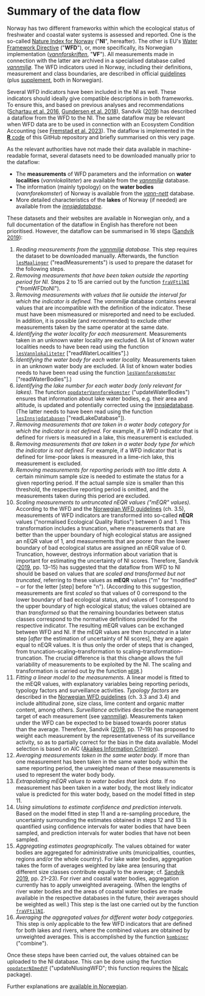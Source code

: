 # Summary of the data flow

Norway has two different frameworks within which the ecological status of freshwater and coastal water systems is assessed and reported.
One is the so-called [Nature Index for Norway](https://www.naturindeks.no/) ("**NI**", hereafter).
The other is EU's [Water Framework Directive](https://eur-lex.europa.eu/legal-content/EN/TXT/?uri=CELEX:32000L0060) ("**WFD**"), or, more specifically, its Norwegian implementation (_[vannforskriften](https://lovdata.no/dokument/SF/forskrift/2006-12-15-1446)_, "**VF**").
All measurements made in connection with the latter are archived in a specialised database called _[vannmiljø](https://vannmiljo.miljodirektoratet.no/)_.
The WFD indicators used in Norway, including their definitions, measurement and class boundaries, are described in official [guidelines](https://www.vannportalen.no/veiledere/klassifiseringsveileder/) (plus [supplement](https://www.vannportalen.no/veiledere/02-2018-vedlegg-til-veileder-klassifisering-av-miljotilstanden-i-vann.pdf), both in Norwegian).

Several WFD indicators have been included in the NI as well.
These indicators should ideally give compatible descriptions in both frameworks.
To ensure this, and based on previous analyses and recommendations ([Schartau et al. 2016](http://hdl.handle.net/11250/2384734), [Gundersen et al. 2018](http://hdl.handle.net/11250/2584222)), Sandvik ([2019](http://hdl.handle.net/11250/2631056)) has described a dataflow from the WFD to the NI.
The same dataflow may be relevant when WFD data are to be used in connection with an Ecosystem Condition Accounting (see [Fremstad et al. 2023](https://hdl.handle.net/11250/3104185)).
The dataflow is implemented in the [**R** code](../R/) of this GitHub repository and briefly summarised on this very page.

As the relevant authorities have not made their data available in machine-readable format, several datasets need to be downloaded manually prior to the dataflow:

* The **measurements** of WFD parameters and the information on **water localities** (_vannlokaliteter_) are available from the _[vannmiljø](https://vannmiljo.miljodirektoratet.no/)_ database.
* The information (mainly typology) on the **water bodies** (_vannforekomster_) of Norway is available from the _[vann-nett](https://vann-nett.no/portal/)_ database.
* More detailed characteristics of the **lakes** of Norway (if needed) are available from the _[innsjødatabase](https://www.nve.no/kart/kartdata/vassdragsdata/innsjodatabase/)_.

These datasets and their websites are available in Norwegian only, and a full documentation of the dataflow in English has therefore not been prioritised.
However, the dataflow can be summarised in 16 steps ([Sandvik 2019](http://hdl.handle.net/11250/2631056)):

1. _Reading measurements from the [vannmiljø](https://vannmiljo.miljodirektoratet.no/) database._ This step requires the dataset to be downloaded manually. Afterwards, the function [`lesMaalinger`](../R/lesMaalinger.R) ("readMeasurements") is used to prepare the dataset for the following steps.
2. _Removing measurements that have been taken outside the reporting period for NI._ Steps 2 to 15 are carried out by the function [`fraVFtilNI`](../R/fraVFtilNI.R) ("fromWFDtoNI").
3. _Removing measurements with values that lie outside the interval for which the indicator is defined._ The _vannmiljø_ database contains several values that are incompatible with the definition of the indicator. These must have been mismeasured or misreported and need to be excluded. In addition, it is possible (and recommended) to exclude other measurements taken by the same operator at the same date.
4. _Identifying the water locality for each measurement._ Measurements taken in an unknown water locality are excluded. (A list of known water localities needs to have been read using the function [`lesVannlokaliteter`](../R/lesVannlokaliteter.R) ["readWaterLocalities"].)
5. _Identifying the water body for each water locality._ Measurements taken in an unknown water body are excluded. (A list of known water bodies needs to have been read using the function [`lesVannforekomster`](../R/lesVannforekomster.R) ["readWaterBodies"].)
6. _Identifying the lake number for each water body (only relevant for lakes)._ The function [`oppdaterVannforekomster`](../R/oppdaterVannforekomster.R) ("updateWaterBodies") ensures that information about lake water bodies, e.g. their area and altitude, is updated and potentially corrected using the [innsjødatabase](https://www.nve.no/kart/kartdata/vassdragsdata/innsjodatabase/). (The latter needs to have been read using the function [`lesInnsjodatabasen`](../R/lesInnsjodatabasen.R) ["readLakeDatabase"]).
7. _Removing measurements that are taken in a water body category for which the indicator is not defined._ For example, if a WFD indicator that is defined for rivers is measured in a lake, this measurement is excluded.
8. _Removing measurements that are taken in a water body type for which the indicator is not defined._ For example, if a WFD indicator that is defined for lime-poor lakes is measured in a lime-rich lake, this measurement is excluded.
9. _Removing measurements for reporting periods with too little data._ A certain minimum sample size is needed to estimate the status for a given reporting period. If the actual sample size is smaller than this threshold, the respective reporting period is omitted, and the measurements taken during this period are excluded.
10. _Scaling measurements to untruncated nEQR values ("mEQR" values)._ According to the WFD and the [Norwegian WFD guidelines](https://www.vannportalen.no/veiledere/klassifiseringsveileder/) (ch. 3.5), measurements of WFD indicators are transformed into so-called **nEQR** values ("normalised Ecological Quality Ratios") between 0 and 1. This transformation includes a truncation, where measurements that are better than the upper boundary of high ecological status are assigned an nEQR value of 1, and  measurements that are poorer than the lower boundary of bad ecological status are assigned an nEQR value of 0. Truncation, however, destroys information about variation that is important for estimating the uncertainty of NI scores. Therefore, Sandvik ([2019](http://hdl.handle.net/11250/2631056), pp. 13–15) has suggested that the dataflow from WFD to NI should be based on values that are _scaled and transformed but not truncated_, referring to these values as **mEQR** values ("m" for "modified" &ndash; or for the letter [step] before "n"). (According to this suggestion, measurements are first _scaled_ so that values of 0 correspond to the lower boundary of bad ecological status, and values of 1 correspond to the upper boundary of high ecological status; the values obtained are than _transformed_ so that the remaining boundaries between status classes correspond to the normative definitions provided for the respective indicator. The resulting mEQR values can be exchanged between WFD and NI. If the mEQR values are then _truncated_ in a later step [_after_ the estimation of uncertainty of NI scores], they are again equal to nEQR values. It is thus only the order of steps that is changed, from truncation&ndash;scaling&ndash;transformation to scaling&ndash;transformation&ndash;truncation. The crucial difference is that this change allows the full variability of measurements to be exploited by the NI. The scaling and transformation is carried out by the function [`mEQR`](../R/mEQR.R).)
11. _Fitting a linear model to the measurements._ A linear model is fitted to the mEQR values, with explanatory variables being reporting periods, typology factors and surveillance activities. _Typology factors_ are described in the [Norwegian WFD guidelines](https://www.vannportalen.no/veiledere/klassifiseringsveileder/) (ch. 3.3 and 3.4) and include altitudinal zone, size class, lime content and organic matter content, among others. _Surveillance activities_ describe the management target of each measurement (see [vannmiljø](https://vannmiljokoder.miljodirektoratet.no/activity)). Measurements taken under the WFD can be expected to be biased towards poorer status than the average. Therefore, Sandvik ([2019](http://hdl.handle.net/11250/2631056), pp. 17–19) has proposed to weight each measurement by the representativeness of its surveillance activity, so as to partially correct for the bias in the data available. Model selection is based on AIC ([Akaikes Information Criterion](https://en.wikipedia.org/wiki/Akaike_information_criterion)).
12. _Averaging measurements taken in the same water body._ If more than one measurement has been taken in the same water body within the same reporting period, the unweighted mean of these measurements is used to represent the water body body.
13. _Extrapolating mEQR values to water bodies that lack data._ If no measurement has been taken in a water body, the most likely indicator value is predicted for this water body, based on the model fitted in step 11.
14. _Using simulations to estimate confidence and prediction intervals._ Based on the model fitted in step 11 and a re-sampling procedure, the uncertainty surrounding the estimates obtained in steps 12 and 13 is quantified using confidence intervals for water bodies that have been sampled, and prediction intervals for water bodies that have not been sampled.
15. _Aggregating estimates geographically._ The values obtained for water bodies are aggregated for administrative units (municipalities, counties, regions and/or the whole country). For lake water bodies, aggregation takes the form of averages weighted by lake area (ensuring that different size classes contribute equally to the average; cf. [Sandvik 2019](http://hdl.handle.net/11250/2631056), pp. 21–23). For river and coastal water bodies, aggregation currently has to apply unweighted averageing. (When the lengths of river water bodies and the areas of coastal water bodies are made available in the respective databases in the future, their averages should be weighted as well.) This step is the last one carried out by the function [`fraVFtilNI`](../R/fraVFtilNI.R).
16. _Averaging the aggregated values for different water body catgegories._ This step is only applicable to the few WFD indicators that are defined for both lakes and rivers, where the combined values are obtained by unweighted averages. This is accomplished by the function [`kombiner`](../R/kombiner.R) ("combine").

Once these steps have been carried out, the values obtained can be uploaded to the NI database.
This can be done using the function [`oppdaterNImedVF`](../R/oppdaterNImedVF.R) ("updateNIusingWFD";
this function requires the [NIcalc](https://github.com/NINAnor/NIcalc) package).

Further explanations are [available in Norwegian]().
